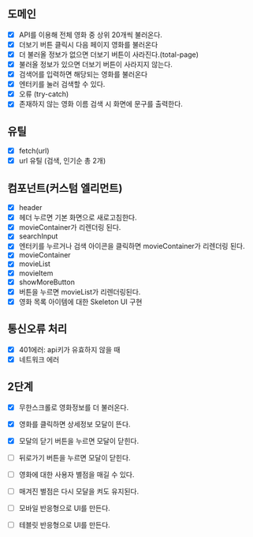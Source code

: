 ## 도메인

- [x] API를 이용해 전체 영화 중 상위 20개씩 불러온다.
- [x] 더보기 버튼 클릭시 다음 페이지 영화를 불러온다
- [x] 더 불러올 정보가 없으면 더보기 버튼이 사라진다.(total-page)
- [x] 불러올 정보가 있으면 더보기 버튼이 사라지지 않는다.
- [x] 검색어를 입력하면 해당되는 영화를 불러온다
- [x] 엔터키를 눌러 검색할 수 있다.
- [x] 오류 (try-catch)
- [x] 존재하지 않는 영화 이름 검색 시 화면에 문구를 출력한다.

## 유틸

- [x] fetch(url)
- [x] url 유틸 (검색, 인기순 총 2개)

## 컴포넌트(커스텀 엘리먼트)

- [x] header
- [x] 헤더 누르면 기본 화면으로 새로고침한다.
- [x] movieContainer가 리렌더링 된다.
- [x] searchInput
- [x] 엔터키를 누르거나 검색 아이콘을 클릭하면 movieContainer가 리렌더링 된다.
- [x] movieContainer
- [x] movieList
- [x] movieItem
- [x] showMoreButton
- [x] 버튼을 누르면 movieList가 리렌더링된다.
- [x] 영화 목록 아이템에 대한 Skeleton UI 구현

## 통신오류 처리

- [x] 401에러: api키가 유효하지 않을 때
- [x] 네트워크 에러

## 2단계

- [x] 무한스크롤로 영화정보를 더 불러온다.
- [x] 영화를 클릭하면 상세정보 모달이 뜬다.
- [x] 모달의 닫기 버튼을 누르면 모달이 닫힌다.
- [ ] 뒤로가기 버튼을 누르면 모달이 닫힌다.
- [ ] 영화에 대한 사용자 별점을 매길 수 있다.
- [ ] 매겨진 별점은 다시 모달을 켜도 유지된다.

- [ ] 모바일 반응형으로 UI를 만든다.
- [ ] 테블릿 반응형으로 UI를 만든다.
